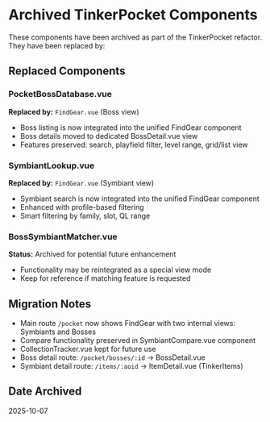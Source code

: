 # Archived TinkerPocket Components

These components have been archived as part of the TinkerPocket refactor. They have been replaced by:

## Replaced Components

### PocketBossDatabase.vue
**Replaced by:** `FindGear.vue` (Boss view)
- Boss listing is now integrated into the unified FindGear component
- Boss details moved to dedicated BossDetail.vue view
- Features preserved: search, playfield filter, level range, grid/list view

### SymbiantLookup.vue
**Replaced by:** `FindGear.vue` (Symbiant view)
- Symbiant search is now integrated into the unified FindGear component
- Enhanced with profile-based filtering
- Smart filtering by family, slot, QL range

### BossSymbiantMatcher.vue
**Status:** Archived for potential future enhancement
- Functionality may be reintegrated as a special view mode
- Keep for reference if matching feature is requested

## Migration Notes

- Main route `/pocket` now shows FindGear with two internal views: Symbiants and Bosses
- Compare functionality preserved in SymbiantCompare.vue component
- CollectionTracker.vue kept for future use
- Boss detail route: `/pocket/bosses/:id` → BossDetail.vue
- Symbiant detail route: `/items/:aoid` → ItemDetail.vue (TinkerItems)

## Date Archived
2025-10-07
